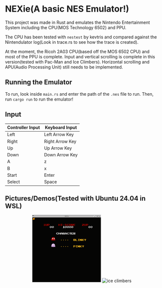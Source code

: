 # NEXie(A basic NES Emulator!)
This project was made in Rust and emulates the Nintendo Entertainment System including the CPU(MOS Technology 6502) and PPU.

The CPU has been tested with `nestest` by kevtris and compared against the Nintendulator log(Look in trace.rs to see how the trace is created).

At the moment, the Ricoh 2A03 CPU(based off the MOS 6502 CPU) and most of the PPU is complete. Input and vertical scrolling is complete in this version(tested with Pac-Man and Ice Climbers). Horizontal scrolling and APU(Audio Processing Unit) still needs to be implemented.
## Running the Emulator
To run, look inside `main.rs` and enter the path of the `.nes` file to run. Then, run `cargo run` to run the emulator!

## Input
| Controller Input | Keyboard Input  |
|------------------|-----------------|
| Left             | Left Arrow Key  |
| Right            | Right Arrow Key |
| Up               | Up Arrow Key    |
| Down             | Down Arrow Key  |
| A                | z               |
| B                | x               |
| Start            | Enter           |
| Select           | Space           |
## Pictures/Demos(Tested with Ubuntu 24.04 in WSL)
<p align="center">
  <img src="pictures/pacman.gif" alt="pacman" width="45%" />
  <img src="pictures/ic.gif" alt="ice climbers" width="45%" />
</p>
